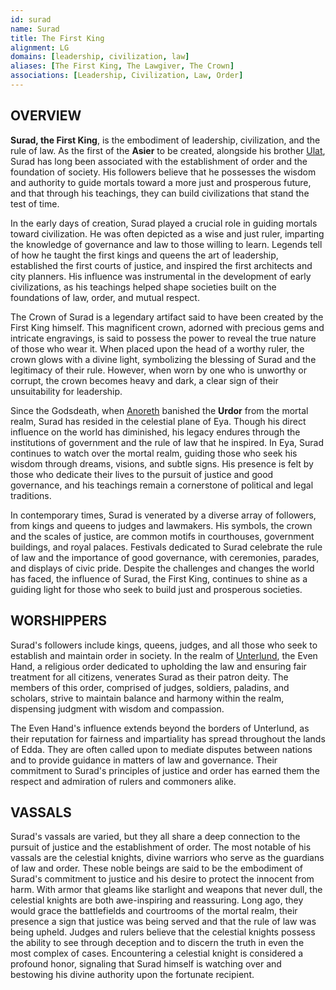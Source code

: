 ```yaml
---
id: surad
name: Surad
title: The First King
alignment: LG
domains: [leadership, civilization, law]
aliases: [The First King, The Lawgiver, The Crown]
associations: [Leadership, Civilization, Law, Order]
---
```


## OVERVIEW

**Surad, the First King**, is the embodiment of leadership, civilization, and the rule of law. As the first of the **Asier** to be created, alongside his brother [Ulat](/gods/ulat), Surad has long been associated with the establishment of order and the foundation of society. His followers believe that he possesses the wisdom and authority to guide mortals toward a more just and prosperous future, and that through his teachings, they can build civilizations that stand the test of time.

In the early days of creation, Surad played a crucial role in guiding mortals toward civilization. He was often depicted as a wise and just ruler, imparting the knowledge of governance and law to those willing to learn. Legends tell of how he taught the first kings and queens the art of leadership, established the first courts of justice, and inspired the first architects and city planners. His influence was instrumental in the development of early civilizations, as his teachings helped shape societies built on the foundations of law, order, and mutual respect.

The Crown of Surad is a legendary artifact said to have been created by the First King himself. This magnificent crown, adorned with precious gems and intricate engravings, is said to possess the power to reveal the true nature of those who wear it. When placed upon the head of a worthy ruler, the crown glows with a divine light, symbolizing the blessing of Surad and the legitimacy of their rule. However, when worn by one who is unworthy or corrupt, the crown becomes heavy and dark, a clear sign of their unsuitability for leadership.

Since the Godsdeath, when [Anoreth](/gods/anoreth) banished the **Urdor** from the mortal realm, Surad has resided in the celestial plane of Eya. Though his direct influence on the world has diminished, his legacy endures through the institutions of government and the rule of law that he inspired. In Eya, Surad continues to watch over the mortal realm, guiding those who seek his wisdom through dreams, visions, and subtle signs. His presence is felt by those who dedicate their lives to the pursuit of justice and good governance, and his teachings remain a cornerstone of political and legal traditions.

In contemporary times, Surad is venerated by a diverse array of followers, from kings and queens to judges and lawmakers. His symbols, the crown and the scales of justice, are common motifs in courthouses, government buildings, and royal palaces. Festivals dedicated to Surad celebrate the rule of law and the importance of good governance, with ceremonies, parades, and displays of civic pride. Despite the challenges and changes the world has faced, the influence of Surad, the First King, continues to shine as a guiding light for those who seek to build just and prosperous societies.

## WORSHIPPERS

Surad's followers include kings, queens, judges, and all those who seek to establish and maintain order in society. In the realm of [Unterlund](/lands/unterlund), the Even Hand, a religious order dedicated to upholding the law and ensuring fair treatment for all citizens, venerates Surad as their patron deity. The members of this order, comprised of judges, soldiers, paladins, and scholars, strive to maintain balance and harmony within the realm, dispensing judgment with wisdom and compassion.

The Even Hand's influence extends beyond the borders of Unterlund, as their reputation for fairness and impartiality has spread throughout the lands of Edda. They are often called upon to mediate disputes between nations and to provide guidance in matters of law and governance. Their commitment to Surad's principles of justice and order has earned them the respect and admiration of rulers and commoners alike.

## VASSALS

Surad's vassals are varied, but they all share a deep connection to the pursuit of justice and the establishment of order. The most notable of his vassals are the celestial knights, divine warriors who serve as the guardians of law and order. These noble beings are said to be the embodiment of Surad's commitment to justice and his desire to protect the innocent from harm. With armor that gleams like starlight and weapons that never dull, the celestial knights are both awe-inspiring and reassuring. Long ago, they would grace the battlefields and courtrooms of the mortal realm, their presence a sign that justice was being served and that the rule of law was being upheld. Judges and rulers believe that the celestial knights possess the ability to see through deception and to discern the truth in even the most complex of cases. Encountering a celestial knight is considered a profound honor, signaling that Surad himself is watching over and bestowing his divine authority upon the fortunate recipient. 